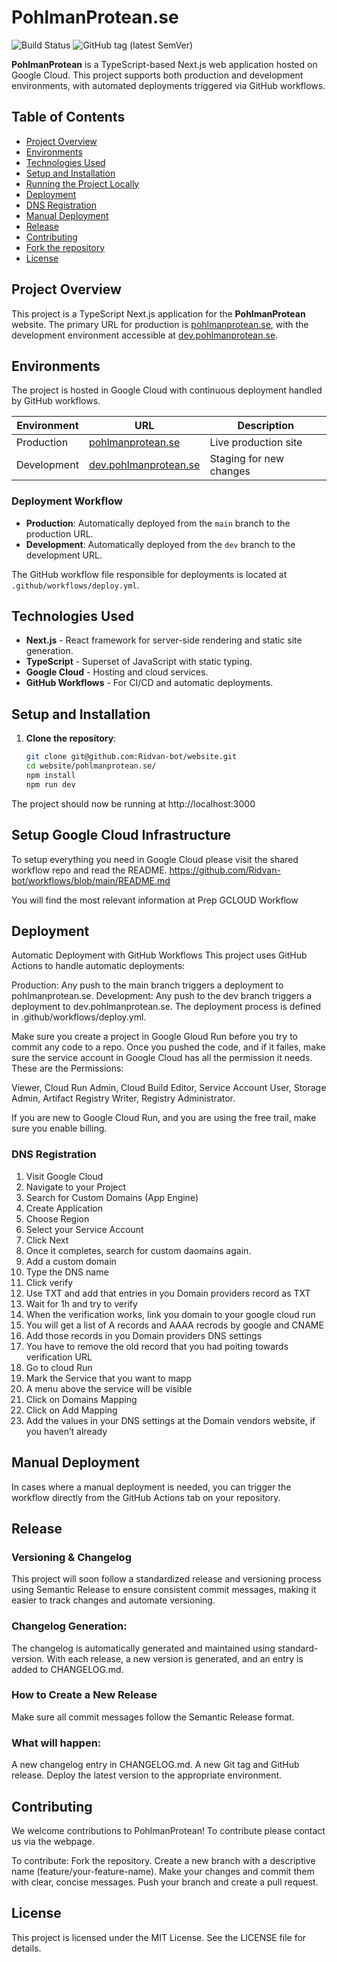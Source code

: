 # PohlmanProtean.se

![Build Status](https://github.com/Ridvan-bot/pohlmanprotean.se/actions/workflows/deploy.yml/badge.svg)
![GitHub tag (latest SemVer)](https://img.shields.io/github/v/tag/Ridvan-bot/pohlmanprotean.se?label=version&sort=semver)


**PohlmanProtean** is a TypeScript-based Next.js web application hosted on Google Cloud. This project supports both production and development environments, with automated deployments triggered via GitHub workflows.

## Table of Contents
- [Project Overview](#project-overview)
- [Environments](#environments)
- [Technologies Used](#technologies-used)
- [Setup and Installation](#setup-and-installation)
- [Running the Project Locally](#running-the-project-locally)
- [Deployment](#deployment)
- [DNS Registration](#dns-registration)
- [Manual Deployment](#manual-deployment)
- [Release](#release)
- [Contributing](#contributing)
- [Fork the repository](#fork-the-repository)
- [License](#license)

## Project Overview

This project is a TypeScript Next.js application for the **PohlmanProtean** website. The primary URL for production is [pohlmanprotean.se](https://pohlmanprotean.se), with the development environment accessible at [dev.pohlmanprotean.se](https://dev.pohlmanprotean.se).

## Environments

The project is hosted in Google Cloud with continuous deployment handled by GitHub workflows.

| Environment   | URL                                      | Description            |
| ------------- | ---------------------------------------- | ---------------------- |
| Production    | [pohlmanprotean.se](https://pohlmanprotean.se)         | Live production site   |
| Development   | [dev.pohlmanprotean.se](https://dev.pohlmanprotean.se) | Staging for new changes |

### Deployment Workflow

- **Production**: Automatically deployed from the `main` branch to the production URL.
- **Development**: Automatically deployed from the `dev` branch to the development URL.

The GitHub workflow file responsible for deployments is located at `.github/workflows/deploy.yml`.

## Technologies Used

- **Next.js** - React framework for server-side rendering and static site generation.
- **TypeScript** - Superset of JavaScript with static typing.
- **Google Cloud** - Hosting and cloud services.
- **GitHub Workflows** - For CI/CD and automatic deployments.

## Setup and Installation

1. **Clone the repository**:
   ```bash
   git clone git@github.com:Ridvan-bot/website.git
   cd website/pohlmanprotean.se/
   npm install
   npm run dev
   ```
The project should now be running at http://localhost:3000

## Setup Google Cloud Infrastructure

To setup everything you need in Google Cloud please visit the shared workflow repo and read the README.
https://github.com/Ridvan-bot/workflows/blob/main/README.md 

You will find the most relevant information at Prep GCLOUD Workflow

## Deployment 
Automatic Deployment with GitHub Workflows
This project uses GitHub Actions to handle automatic deployments:

Production: Any push to the main branch triggers a deployment to pohlmanprotean.se.
Development: Any push to the dev branch triggers a deployment to dev.pohlmanprotean.se.
The deployment process is defined in .github/workflows/deploy.yml.

Make sure you create a project in Google Gloud Run before you try to commit any code to a repo.
Once you pushed the code, and if it failes, make sure the service account in Google Cloud has all the permission it needs.
These are the Permissions:

Viewer, Cloud Run Admin, Cloud Build Editor, Service Account User, Storage Admin, Artifact Registry Writer, Registry Administrator.

If you are new to Google Cloud Run, and you are using the free trail, make sure you enable billing. 

### DNS Registration

1. Visit Google Cloud
2. Navigate to your Project
3. Search for Custom Domains (App Engine)
4. Create Application
5. Choose Region
6. Select your Service Account
7. Click Next
8. Once it completes, search for custom daomains again.
9. Add a custom domain
10. Type the DNS name
11. Click verify
12. Use TXT and add that entries in you Domain providers record as TXT
13. Wait for 1h and try to verify
14. When the verification works, link you domain to your google cloud run
15. You will get a list of A records and AAAA recrods by google and CNAME
16. Add those records in you Domain providers DNS settings
17. You have to remove the old record that you had poiting towards verification URL
18. Go to cloud Run
19. Mark the Service that you want to mapp
20. A menu above the service will be visible
21. Click on Domains Mapping
22. Click on Add Mapping
23. Add the values in your DNS settings at the Domain vendors website, if you haven’t already

## Manual Deployment
In cases where a manual deployment is needed, you can trigger the workflow directly from the GitHub Actions tab on your repository.


## Release 

### Versioning & Changelog
This project will soon follow a standardized release and versioning process using Semantic Release to ensure consistent commit messages, making it easier to track changes and automate versioning.

### Changelog Generation: 
The changelog is automatically generated and maintained using standard-version. With each release, a new version is generated, and an entry is added to CHANGELOG.md.

### How to Create a New Release

Make sure all commit messages follow the Semantic Release format.

### What will happen:

A new changelog entry in CHANGELOG.md.
A new Git tag and GitHub release.
Deploy the latest version to the appropriate environment.

## Contributing

We welcome contributions to PohlmanProtean! To contribute please contact us via the webpage.

To contribute: Fork the repository.
Create a new branch with a descriptive name (feature/your-feature-name).
Make your changes and commit them with clear, concise messages.
Push your branch and create a pull request.

## License
This project is licensed under the MIT License. See the LICENSE file for details.
